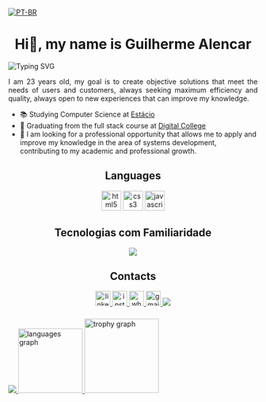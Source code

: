[![PT-BR](https://img.shields.io/badge/LEIA_EM-PT--BR-green.svg)](README.md)

<h1 align="center">Hi👋, my name is Guilherme Alencar</h1>

![Typing SVG](https://readme-typing-svg.demolab.com?font=Poppins&weight=500&duration=6000&pause=1000&color=167EE4&center=true&vCenter=true&width=1000&lines=Desenvolvedor+júnior!;Apaixonado+por+Tecnologia!;DevOps)


<p align="justify">I am 23 years old, my goal is to create objective solutions that meet the needs of users and customers, always seeking maximum efficiency and quality, always open to new experiences that can improve my knowledge.</p>

- 📚 Studying Computer Science at [Estácio](https://estacio.br/) 
- 🌱 Graduating from the full stack course at [Digital College](https://digitalcollege.com.br/)
- 💼 I am looking for a professional opportunity that allows me to apply and improve my knowledge in the area of ​​systems development, contributing to my academic and professional growth.

###
  
<h2 align="center">Languages</h2>
<div align="center">
  <img src="https://cdn.jsdelivr.net/gh/devicons/devicon/icons/html5/html5-original.svg" height = "40" width = "40" alt="html5 logo"  />
  <img src="https://cdn.jsdelivr.net/gh/devicons/devicon/icons/css3/css3-original.svg" height = "40" width = "40" alt="css3 logo"  />
  <img src="https://cdn.jsdelivr.net/gh/devicons/devicon/icons/javascript/javascript-original.svg" height = "40" width = "40" alt="javascript logo"  />
</div>

###

<h2 align="center">Tecnologias com Familiaridade</h2>
<p align="center">
    <img src="https://skillicons.dev/icons?i=git,github,windows,notion,vite&perline=7" />

###

<h2 align="center">Contacts</h2>
<div align="center">
  <a href="https://www.linkedin.com/in/guilherme-alencar-591206256/" target="_blank">
    <img src="https://img.shields.io/static/v1?message=LinkedIn&logo=linkedin&label=&color=0077B5&logoColor=white&labelColor=&style=for-the-badge" height="30" alt="linkedin logo"  />
  </a>
  <a href="https://www.instagram.com/_guilhermealencar_/" target="_blank">
    <img src="https://img.shields.io/static/v1?message=Instagram&logo=instagram&label=&color=E4405F&logoColor=white&labelColor=&style=for-the-badge" height="30" alt="instagram logo"  />
  </a>
  <a href="https://wa.me/5585985460062" target="_blank">
    <img src="https://img.shields.io/static/v1?message=Whatsapp&logo=whatsapp&label=&color=25D366&logoColor=white&labelColor=&style=for-the-badge" height="30" alt="whatsapp logo"  />
  </a>
  <a href="mailto:alencargui08120@gmail.com" target="_blank">
    <img src="https://img.shields.io/static/v1?message=Gmail&logo=gmail&label=&color=D14836&logoColor=white&labelColor=&style=for-the-badge" height="30" alt="gmail logo"  />
  </a>
  <a href="https://discord.gg/.theguizao" target="_blank">
    <img src="https://img.shields.io/badge/Discord-7289DA?style=for-the-badge&logo=discord&logoColor=white" target="_blank"></a>
</div>

###

<div>
  <a href="https://github.com/TheAlencar">
  <img src="https://github-readme-stats.vercel.app/api?username=TheAlencar&theme=blue-green&show_icons=true">
  <img src="https://github-readme-stats.vercel.app/api/top-langs?username=TheAlencar&locale=en&hide_title=false&layout=compact&card_width=320&langs_count=6&theme=blue-green&hide_border=false&order=2" height="130" alt="languages graph"  /> 
  <img src="https://github-profile-trophy.vercel.app?username=TheAlencar&theme=darkhub&column=-1&row=1&margin-w=8&margin-h=8&no-bg=false&no-frame=false&order=4" height="150" alt="trophy graph"  />

</div>





